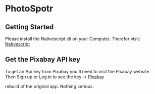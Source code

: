 # PhotoSpotr

## Getting Started
Please install the Nativescript cli on your Computer. Therefor visit: [Nativescript](https://docs.nativescript.org/angular/start/quick-setup)

## Get the Pixabay API key
To get an Api key from Pixabay you'll need to visit the Pixabay website. Then Sign up or Log in to see the key
-> [Pixabay](https://pixabay.com)

rebuild of the original app. Nothing serious. 
